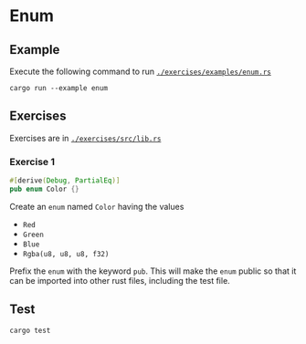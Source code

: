 # Enum

## Example

Execute the following command to run [`./exercises/examples/enum.rs`](./exercises/examples/enum.rs)

```shell
cargo run --example enum
```

## Exercises

Exercises are in [`./exercises/src/lib.rs`](./exercises/src/lib.rs)

### Exercise 1

```rust
#[derive(Debug, PartialEq)]
pub enum Color {}
```

Create an `enum` named `Color` having the values

- `Red`
- `Green`
- `Blue`
- `Rgba(u8, u8, u8, f32)`

Prefix the `enum` with the keyword `pub`. This will make the `enum` public so that it can be imported into other rust files, including the test file.

## Test

```shell
cargo test
```
